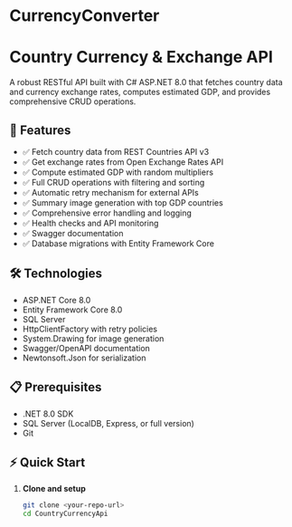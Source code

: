 # CurrencyConverter

# Country Currency & Exchange API

A robust RESTful API built with C# ASP.NET 8.0 that fetches country data and currency exchange rates, computes estimated GDP, and provides comprehensive CRUD operations.

## 🚀 Features

- ✅ Fetch country data from REST Countries API v3
- ✅ Get exchange rates from Open Exchange Rates API  
- ✅ Compute estimated GDP with random multipliers
- ✅ Full CRUD operations with filtering and sorting
- ✅ Automatic retry mechanism for external APIs
- ✅ Summary image generation with top GDP countries
- ✅ Comprehensive error handling and logging
- ✅ Health checks and API monitoring
- ✅ Swagger documentation
- ✅ Database migrations with Entity Framework Core

## 🛠️ Technologies

- ASP.NET Core 8.0
- Entity Framework Core 8.0
- SQL Server
- HttpClientFactory with retry policies
- System.Drawing for image generation
- Swagger/OpenAPI documentation
- Newtonsoft.Json for serialization

## 📋 Prerequisites

- .NET 8.0 SDK
- SQL Server (LocalDB, Express, or full version)
- Git

## ⚡ Quick Start

1. **Clone and setup**
   ```bash
   git clone <your-repo-url>
   cd CountryCurrencyApi
